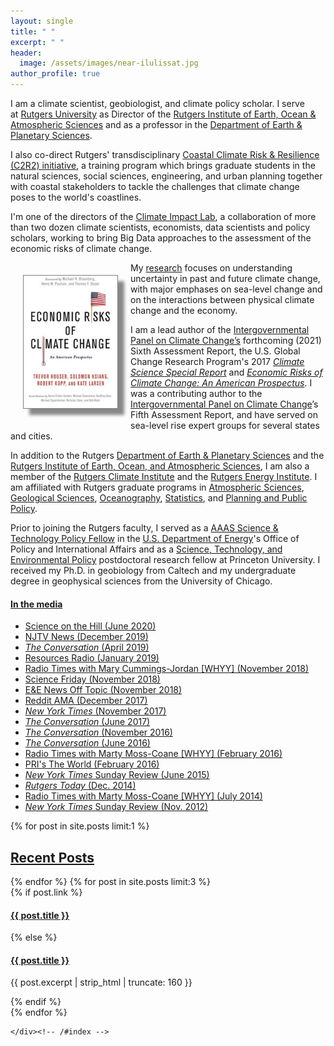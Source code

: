 ```yaml
---
layout: single
title: " "
excerpt: " "
header:
  image: /assets/images/near-ilulissat.jpg
author_profile: true
---
```


I am a climate scientist, geobiologist, and climate policy scholar. I serve at [Rutgers University](http://www.rutgers.edu/) as Director of the [Rutgers Institute of Earth, Ocean & Atmospheric Sciences](http://eoas.rutgers.edu/) and as a professor in
the [Department of Earth & Planetary Sciences](http://geology.rutgers.edu/).  

I also co-direct Rutgers' transdisciplinary [Coastal Climate Risk & Resilience (C2R2) initiative](http://c2r2.rutgers.edu), a training program which brings graduate students in the natural sciences, social sciences, engineering, and urban planning together with coastal stakeholders to tackle the challenges that climate change poses to the world's coastlines.

I'm one of the directors of the [Climate Impact Lab](http://www.impactlab.org), a collaboration of more than two dozen climate scientists, economists, data scientists and policy scholars, working to bring Big Data approaches to the assessment of the economic risks of climate change.

<div style="float: left; margin: 20px; max-width: 150px; box-shadow: 10px 10px 5px #888888; border:  1px solid gray;"><a href="http://www.climateprospectus.org" target="_blank"><img src="/assets/images/EconomicRisksOfCC.jpg"></a></div>

My [research](research/) focuses on understanding uncertainty in past and future climate change, with major emphases on sea-level change and on the interactions between physical climate change and the economy.

I am a lead author of the [Intergovernmental Panel on Climate Change’s](http://www.ipcc.ch/) forthcoming (2021) Sixth Assessment Report, the U.S. Global Change Research Program's 2017 [_Climate Science Special Report_](https://science2017.globalchange.gov) and [_Economic Risks of Climate Change: An American Prospectus_](http://www.climateprospectus.org/). I was a contributing author to the [Intergovernmental Panel on Climate Change](http://www.ipcc.ch)’s Fifth Assessment Report, and have served on sea-level rise expert groups for several states and cities. 

In addition to the  Rutgers  [Department of Earth & Planetary Sciences](http://geology.rutgers.edu/) and the
[Rutgers Institute of Earth, Ocean, and Atmospheric Sciences](http://eoas.rutgers.edu/), I am also a member of the [Rutgers Climate Institute](http://climatechange.rutgers.edu) and the [Rutgers Energy Institute](http://rei.rutgers.edu/). I am affiliated with Rutgers graduate programs in [Atmospheric Sciences](http://atmos.rutgers.edu), [Geological Sciences](http://eps.rutgers.edu), [Oceanography](http://marine.rutgers.edu), [Statistics](http://statistics.rutgers.edu), and [Planning and Public Policy](http://policy.rutgers.edu/).


Prior to joining the Rutgers faculty, I served as a [AAAS Science & Technology Policy Fellow](http://fellowships.aaas.org/) in the [U.S. ](http://www.energy.gov)[Department of Energy](http://www.energy.gov)'s Office of Policy and International Affairs and as a [Science, Technology, and Environmental Policy](http://www.princeton.edu/step/) postdoctoral research fellow at Princeton University. I received my Ph.D. in geobiology from Caltech and my undergraduate degree in geophysical sciences from the University of Chicago. 

 
#### [In the media](http://www.google.com/search?hl=en&gl=us&tbm=nws&q="Robert+Kopp"+OR+"Bob+Kopp"+Rutgers)

* [Science on the Hill (June 2020)](https://bit.ly/2YbqNPi)
* [NJTV News (December 2019)](https://bit.ly/35PRhXP)
* [_The Conversation_ (April 2019)](https://theconversation.com/climate-research-needs-to-change-to-help-communities-plan-for-the-future-113427)
* [Resources Radio (January 2019)](https://soundcloud.com/resourcesradio/demystifying-sea-level-rise-with-robert-kopp-of-rutgers-university)
* [Radio Times with Mary Cummings-Jordan [WHYY] (November 2018)](https://goo.gl/H2Q4oa)
* [Science Friday (November 2018)](https://goo.gl/JVgHNp)
* [E&E News Off Topic (November 2018)](https://goo.gl/M2FfqL)
* [Reddit AMA (December 2017)](https://doi.org/10.15200/winn.151213.32636)
* [_New York Times_ (November 2017)](https://nyti.ms/2hLb7MS)
* [_The Conversation_ (June 2017)](https://goo.gl/EvRo1X)
* [_The Conversation_ (November 2016)](https://goo.gl/OWovmZ)
* [_The Conversation_ (June 2016)](https://goo.gl/nOadXV)
* [Radio Times with Marty Moss-Coane [WHYY] (February 2016)](http://goo.gl/zWLUsW)
*  [PRI's The World (February 2016)](http://goo.gl/RuhXl3)
* [_New York Times_ Sunday Review (June 2015)](http://nyti.ms/1JyXkk7)
* [_Rutgers Today_ (Dec. 2014)](http://news.rutgers.edu/feature/earth-scientists-urgent-mission-takes-shape-rutgers/20141217)
* [Radio Times with Marty Moss-Coane [WHYY] (July 2014)](http://goo.gl/DfPnc9)
* [_New York Times_ Sunday Review (Nov. 2012)](http://nyti.ms/TcArGg)

<div id="index" style="width: 100%" >
     {% for post in site.posts limit:1 %}
    <h2><a href="{{ site.url}}/posts/">Recent Posts</a></h2>
    {% endfor %}
  {% for post in site.posts limit:3 %}    
    <article>
      {% if post.link %}
        <h4 class="link-post"><a href="{{ site.url }}{{ post.url }}" title="{{ post.title }}">{{ post.title }}</a> <a href="{{ post.link }}" target="_blank" title="{{ post.title }}"><i class="fa fa-link"></i></a></h4>
      {% else %}
        <h4><a href="{{ site.url }}{{ post.url }}" title="{{ post.title }}">{{ post.title }}</a></h4>
        <p>{{ post.excerpt | strip_html | truncate: 160 }}</p>
      {% endif %}
    </article>
    {% endfor %}
	
	</div><!-- /#index -->


